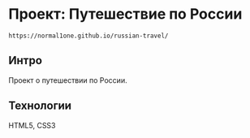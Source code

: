 # Проект: Путешествие по России
```
https://normal1one.github.io/russian-travel/
```
## Интро
Проект о путешествии по России.

## Технологии
HTML5, CSS3
